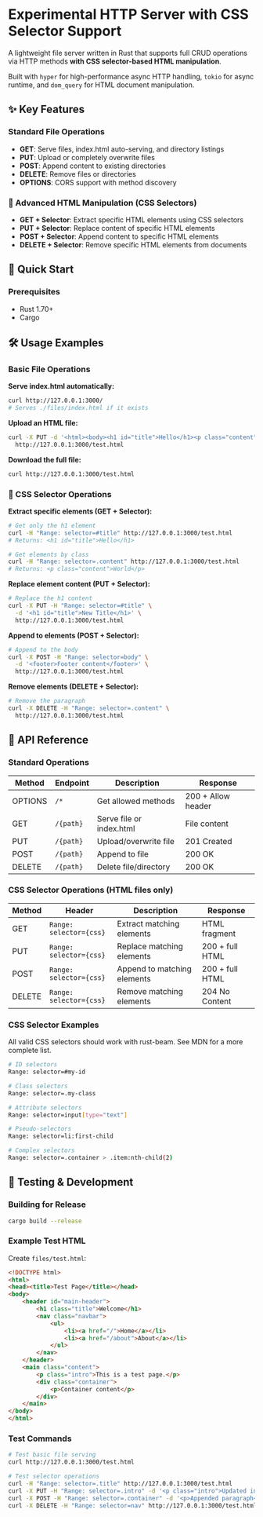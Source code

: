 # Experimental HTTP Server with CSS Selector Support

A lightweight file server written in Rust that supports full CRUD operations via HTTP methods **with CSS selector-based HTML manipulation**.

Built with `hyper` for high-performance async HTTP handling, `tokio` for async runtime, and `dom_query` for HTML document manipulation.

## ✨ Key Features

### Standard File Operations
- **GET**: Serve files, index.html auto-serving, and directory listings
- **PUT**: Upload or completely overwrite files
- **POST**: Append content to existing directories  
- **DELETE**: Remove files or directories
- **OPTIONS**: CORS support with method discovery

### 🎯 Advanced HTML Manipulation (CSS Selectors)
- **GET + Selector**: Extract specific HTML elements using CSS selectors
- **PUT + Selector**: Replace content of specific HTML elements
- **POST + Selector**: Append content to specific HTML elements
- **DELETE + Selector**: Remove specific HTML elements from documents

## 🚀 Quick Start

### Prerequisites

- Rust 1.70+ 
- Cargo

## 🛠️ Usage Examples

### Basic File Operations

**Serve index.html automatically:**
```bash
curl http://127.0.0.1:3000/
# Serves ./files/index.html if it exists
```

**Upload an HTML file:**
```bash
curl -X PUT -d '<html><body><h1 id="title">Hello</h1><p class="content">World</p></body></html>' \
  http://127.0.0.1:3000/test.html
```

**Download the full file:**
```bash
curl http://127.0.0.1:3000/test.html
```

### 🎯 CSS Selector Operations

**Extract specific elements (GET + Selector):**
```bash
# Get only the h1 element
curl -H "Range: selector=#title" http://127.0.0.1:3000/test.html
# Returns: <h1 id="title">Hello</h1>

# Get elements by class
curl -H "Range: selector=.content" http://127.0.0.1:3000/test.html
# Returns: <p class="content">World</p>
```

**Replace element content (PUT + Selector):**
```bash
# Replace the h1 content
curl -X PUT -H "Range: selector=#title" \
  -d '<h1 id="title">New Title</h1>' \
  http://127.0.0.1:3000/test.html
```

**Append to elements (POST + Selector):**
```bash
# Append to the body
curl -X POST -H "Range: selector=body" \
  -d '<footer>Footer content</footer>' \
  http://127.0.0.1:3000/test.html
```

**Remove elements (DELETE + Selector):**
```bash
# Remove the paragraph
curl -X DELETE -H "Range: selector=.content" \
  http://127.0.0.1:3000/test.html
```

## 📡 API Reference

### Standard Operations

| Method | Endpoint | Description | Response |
|--------|----------|-------------|----------|
| OPTIONS | `/*` | Get allowed methods | 200 + Allow header |
| GET | `/{path}` | Serve file or index.html | File content |
| PUT | `/{path}` | Upload/overwrite file | 201 Created |
| POST | `/{path}` | Append to file | 200 OK |
| DELETE | `/{path}` | Delete file/directory | 200 OK |

### CSS Selector Operations (HTML files only)

| Method | Header | Description | Response |
|--------|--------|-------------|----------|
| GET | `Range: selector={css}` | Extract matching elements | HTML fragment |
| PUT | `Range: selector={css}` | Replace matching elements | 200 + full HTML |
| POST | `Range: selector={css}` | Append to matching elements | 200 + full HTML |
| DELETE | `Range: selector={css}` | Remove matching elements | 204 No Content |

### CSS Selector Examples

All valid CSS selectors should work with rust-beam. See MDN for a more complete list.

```bash
# ID selectors
Range: selector=#my-id

# Class selectors  
Range: selector=.my-class

# Attribute selectors
Range: selector=input[type="text"]

# Pseudo-selectors
Range: selector=li:first-child

# Complex selectors
Range: selector=.container > .item:nth-child(2)
```

## 🧪 Testing & Development

### Building for Release

```bash
cargo build --release
```

### Example Test HTML

Create `files/test.html`:
```html
<!DOCTYPE html>
<html>
<head><title>Test Page</title></head>
<body>
    <header id="main-header">
        <h1 class="title">Welcome</h1>
        <nav class="navbar">
            <ul>
                <li><a href="/">Home</a></li>
                <li><a href="/about">About</a></li>
            </ul>
        </nav>
    </header>
    <main class="content">
        <p class="intro">This is a test page.</p>
        <div class="container">
            <p>Container content</p>
        </div>
    </main>
</body>
</html>
```

### Test Commands

```bash
# Test basic file serving
curl http://127.0.0.1:3000/test.html

# Test selector operations
curl -H "Range: selector=.title" http://127.0.0.1:3000/test.html
curl -X PUT -H "Range: selector=.intro" -d '<p class="intro">Updated intro</p>' http://127.0.0.1:3000/test.html
curl -X POST -H "Range: selector=.container" -d '<p>Appended paragraph</p>' http://127.0.0.1:3000/test.html
curl -X DELETE -H "Range: selector=nav" http://127.0.0.1:3000/test.html
```
